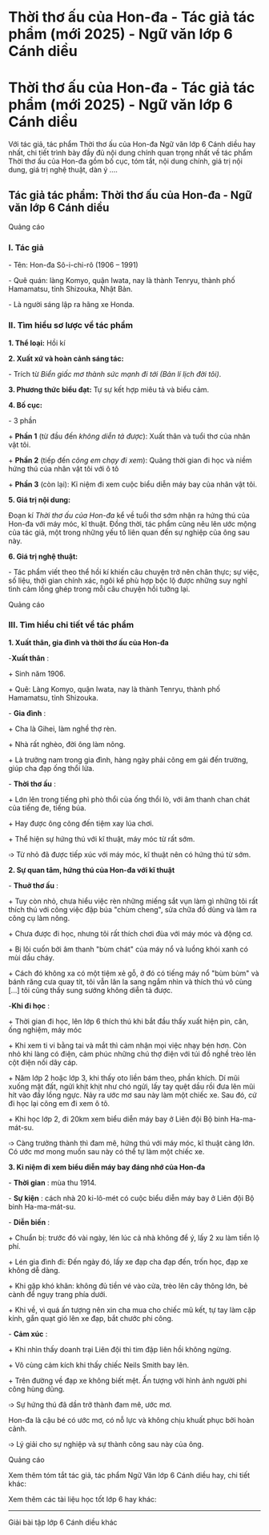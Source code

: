 # Thời thơ ấu của Hon-đa - Tác giả tác phẩm (mới 2025) - Ngữ văn lớp 6 Cánh diều

# Thời thơ ấu của Hon-đa - Tác giả tác phẩm (mới 2025) - Ngữ văn lớp 6 Cánh diều

Với tác giả, tác phẩm Thời thơ ấu của Hon-đa Ngữ văn lớp 6 Cánh diều hay nhất, chi tiết trình bày đầy đủ nội dung chính quan trọng nhất về tác phẩm Thời thơ ấu của Hon-đa gồm bố cục, tóm tắt, nội dung chính, giá trị nội dung, giá trị nghệ thuật, dàn ý ....

## Tác giả tác phẩm: Thời thơ ấu của Hon-đa - Ngữ văn lớp 6 Cánh diều

Quảng cáo

### **I. Tác giả**

\- Tên: Hon-đa Sô-i-chi-rô (1906 – 1991)

\- Quê quán: làng Komyo, quận Iwata, nay là thành Tenryu, thành phố Hamamatsu, tỉnh Shizouka, Nhật Bản.

\- Là người sáng lập ra hãng xe Honda.

### **II. Tìm hiểu sơ lược về tác phẩm**

**1\. Thể loại:** Hồi kí

**2\. Xuất xứ và hoàn cảnh sáng tác:**

\- Trích từ _Biển giấc mơ thành sức mạnh đi tới (Bản lí lịch đời tôi)_.

**3\. Phương thức biểu đạt:** Tự sự kết hợp miêu tả và biểu cảm.

**4\. Bố cục:**

\- 3 phần

\+ **Phần 1** (từ đầu đến _không diễn tả được_): Xuất thân và tuổi thơ của nhân vật tôi.

\+ **Phần 2** (tiếp đến _cõng em chạy đi xem_): Quãng thời gian đi học và niềm hứng thú của nhân vật tôi với ô tô

\+ **Phần 3** (còn lại): Kỉ niệm đi xem cuộc biểu diễn máy bay của nhân vật tôi.

**5\. Giá trị nội dung:**

Đoạn kí _Thời thơ ấu của Hon-đa_ kể về tuổi thơ sớm nhận ra hứng thú của Hon-đa với máy móc, kĩ thuật. Đồng thời, tác phẩm cũng nêu lên ước mộng của tác giả, một trong những yếu tố liên quan đến sự nghiệp của ông sau này.

**6\. Giá trị nghệ thuật:**

\- Tác phẩm viết theo thể hồi kí khiến câu chuyện trở nên chân thực; sự việc, số liệu, thời gian chính xác, ngôi kể phù hợp bộc lộ được những suy nghĩ tình cảm lồng ghép trong mỗi câu chuyện hồi tưởng lại.

Quảng cáo

### **III. Tìm hiểu chi tiết về tác phẩm**

**1\. Xuất thân, gia đình và thời thơ ấu của Hon-đa**

-**Xuất thân** :

\+ Sinh năm 1906.

\+ Quê: Làng Komyo, quận Iwata, nay là thành Tenryu, thành phố Hamamatsu, tỉnh Shizouka.

\- **Gia đình** :

\+ Cha là Gihei, làm nghề thợ rèn.

\+ Nhà rất nghèo, đời ông làm nông.

\+ Là trưởng nam trong gia đình, hàng ngày phải cõng em gái đến trường, giúp cha đạp ống thổi lửa.

\- **Thời thơ ấu** : 

\+ Lớn lên trong tiếng phì phò thổi của ống thổi lò, với âm thanh chan chát của tiếng đe, tiếng búa. 

\+ Hay được ông cõng đến tiệm xay lúa chơi.

\+ Thể hiện sự hứng thú với kĩ thuật, máy móc từ rất sớm.

➩ Từ nhỏ đã được tiếp xúc với máy móc, kĩ thuật nên có hứng thú từ sớm.

**2\. Sự quan tâm, hứng thú của Hon-đa với kĩ thuật**

\- **Thuở thơ ấu** :

\+ Tuy còn nhỏ, chưa hiểu việc rèn những miếng sắt vụn làm gì những tôi rất thích thú với công việc đập búa "chùm cheng", sửa chữa đồ dùng và làm ra công cụ làm nông.

\+ Chưa được đi học, nhưng tôi rất thích chơi đùa với máy móc và động cơ.

\+ Bị lôi cuốn bởi âm thanh "bùm chát" của máy nổ và luồng khói xanh có mùi dầu cháy. 

\+ Cách đó không xa có một tiệm xẻ gỗ, ở đó có tiếng máy nổ "bùm bùm" và bánh răng cưa quay tít, tôi vẫn lân la sang ngắm nhìn và thích thú vô cùng [...] tôi cũng thấy sung sướng không diễn tả được.

-**Khi đi học** :

\+ Thời gian đi học, lên lớp 6 thích thú khi bắt đầu thấy xuất hiện pin, cân, ống nghiệm, máy móc

\+ Khi xem ti vi bằng tai và mắt thì cảm nhận mọi việc nhạy bén hơn. Còn nhỏ khi làng có điện, cảm phúc những chú thợ điện với túi đồ nghề trèo lên cột điện nối dây cáp.

\+ Năm lớp 2 hoặc lớp 3, khi thấy oto liền bám theo, phần khích. Dí mũi xuống mặt đất, ngửi khịt khịt như chó ngửi, lấy tay quệt dầu rồi đưa lên mũi hít vào đầy lồng ngực. Nảy ra ước mơ sau này làm một chiếc xe. Sau đó, cứ đi học lại cõng em đi xem ô tô.

\+ Khi học lớp 2, đi 20km xem biểu diễn máy bay ở Liên đội Bộ binh Ha-ma-mát-su.

➩ Càng trưởng thành thì đam mê, hứng thú với máy móc, kĩ thuật càng lớn. Có ước mơ mong muốn sau này có thể tự làm một chiếc xe.

**3\. Kỉ niệm đi xem biểu diễn máy bay đáng nhớ của Hon-đa**

\- **Thời gian** : mùa thu 1914.

\- **Sự kiện** : cách nhà 20 ki-lô-mét có cuộc biểu diễn máy bay ở Liên đội Bộ binh Ha-ma-mát-su.

\- **Diễn biến** :

\+ Chuẩn bị: trước đó vài ngày, lén lúc cả nhà không để ý, lấy 2 xu làm tiền lộ phí.

\+ Lén gia đình đi: Đến ngày đó, lấy xe đạp cha đạp đến, trốn học, đạp xe không dễ dàng. 

\+ Khi gặp khó khăn: không đủ tiền vé vào cửa, trèo lên cây thông lớn, bẻ cành để ngụy trang phía dưới.

\+ Khi về, vì quá ấn tượng nên xin cha mua cho chiếc mũ kết, tự tay làm cặp kính, gắn quạt gió lên xe đạp, bắt chước phi công.

\- **Cảm xúc** : 

\+ Khi nhìn thấy doanh trại Liên đội thì tim đập liên hồi không ngừng.

\+ Vô cùng cảm kích khi thấy chiếc Neils Smith bay lên.

\+ Trên đường về đạp xe không biết mệt. Ấn tượng với hình ảnh người phi công hùng dũng.

➩ Sự hứng thú đã dần trở thành đam mê, ước mơ.

Hon-đa là cậu bé có ước mơ, có nỗ lực và không chịu khuất phục bởi hoàn cảnh.

➩ Lý giải cho sự nghiệp và sự thành công sau này của ông.

Quảng cáo

Xem thêm tóm tắt tác giả, tác phẩm Ngữ Văn lớp 6 Cánh diều hay, chi tiết khác:

Xem thêm các tài liệu học tốt lớp 6 hay khác:

* * *

Giải bài tập lớp 6 Cánh diều khác
